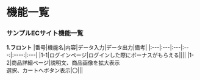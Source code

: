 # 機能一覧
### サンプルECサイト機能一覧
**1.フロント**
|番号|機能名|内容|データ入力|データ出力|備考|
|:---|:---|:---|:---:|:----:|:---|
|1-1|ログインページ|ログインした際にボーナスがもらえる||||
|1-2|商品詳細ページ|説明文、商品画像を拡大表示<br>選択、カートへボタン表示|〇|||
